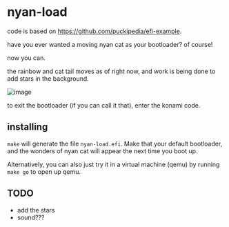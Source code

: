 # nyan-load

code is based on https://github.com/puckipedia/efi-example.

have you ever wanted a moving nyan cat as your bootloader? of course!

now you can.

the rainbow and cat tail moves as of right now, and work is being done to add stars in the background.

![image](https://cloud.githubusercontent.com/assets/6683648/21967660/3929e4be-db59-11e6-93ff-28dc47e85759.png)

to exit the bootloader (if you can call it that), enter the konami code.

## installing

`make` will generate the file `nyan-load.efi`.
Make that your default bootloader, and the wonders of nyan cat will appear the next time you boot up.

Alternatively, you can also just try it in a virtual machine (qemu) by running `make go` to open up qemu.

## TODO

 - add the stars
 - sound???

